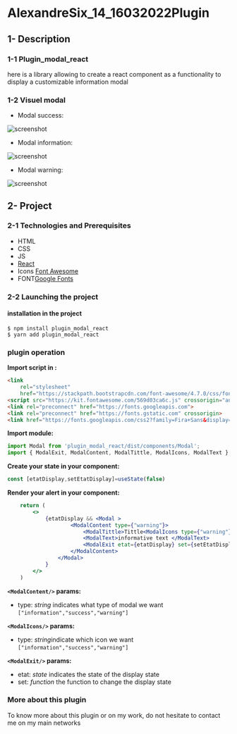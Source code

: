 # AlexandreSix_14_16032022Plugin

## 1- Description

### 1-1 Plugin_modal_react
here is a library allowing to create a react component as a functionality to display a customizable information modal

### 1-2 Visuel modal

- Modal success:
<img src='https://github.com/Alex6dev/AlexandreSix_14_16032022Plugin/plugin_modal_react/blob/main/src/assets/modalsuccess.png' alt="screenshot"/>

- Modal information:
<img src='https://github.com/Alex6dev/AlexandreSix_14_16032022Plugin/plugin_modal_react/blob/main/src/assets/modalsuccess.png' alt="screenshot"/>

- Modal warning:
<img src='https://github.com/Alex6dev/AlexandreSix_14_16032022Plugin/plugin_modal_react/blob/main/src/assets/modalsuccess.png' alt="screenshot"/>

## 2- Project 

### 2-1 Technologies and Prerequisites
- HTML
- CSS
- JS
- [React](https://fr.reactjs.org/)
- Icons [Font Awesome](https://fontawesome.com/)
- FONT[Google Fonts](https://fonts.google.com/)

### 2-2 Launching the project

#### installation in the project
```
$ npm install plugin_modal_react
$ yarn add plugin_modal_react
```

### plugin operation

**Import script in <head>:**
```html
<link
    rel="stylesheet"
    href="https://stackpath.bootstrapcdn.com/font-awesome/4.7.0/css/font-awesome.min.css"/>
<script src="https://kit.fontawesome.com/569d03ca6c.js" crossorigin="anonymous"></script>
<link rel="preconnect" href="https://fonts.googleapis.com">
<link rel="preconnect" href="https://fonts.gstatic.com" crossorigin>
<link href="https://fonts.googleapis.com/css2?family=Fira+Sans&display=swap" rel="stylesheet">
```

**Import module:**
```jsx
import Modal from 'plugin_modal_react/dist/components/Modal';
import { ModalExit, ModalContent, ModalTittle, ModalIcons, ModalText } from 'plugin_modal_react';
```

**Create your state in your component:**
```jsx
const [etatDisplay,setEtatDisplay]=useState(false)
```

**Render your alert in your component:**
```jsx
    return (
        <>
            {etatDisplay && <Modal >
                    <ModalContent type={"warning"}>
                        <ModalTittle>Tittle<ModalIcons type={"warning"}/></ModalTittle>
                        <ModalText>informative text </ModalText>
                        <ModalExit etat={etatDisplay} set={setEtatDisplay}>button exit</ModalExit>
                    </ModalContent>
                </Modal>
            }
        </>
    )
```

**`<ModalContent/>` params:**
- type: *string* indicates what type of modal we want ` ["information","success","warning"] `

**`<ModalIcons/>` params:**
- type: *string*indicate which icon we want ` ["information","success","warning"] `

**`<ModalExit/>` params:**
- etat: *state* indicates the state of the display state
- set: *function* the function to change the display state

### More about this plugin
To know more about this plugin or on my work, do not hesitate to contact me on my main networks
